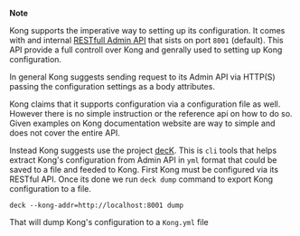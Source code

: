 **Note**

Kong supports the imperative way to setting up its configuration. It comes with and internal [RESTfull Admin API](https://docs.konghq.com/gateway/2.6.x/admin-api/) that sists on port `8001` (default). This API provide a full controll over Kong and genrally used to setting up Kong configuration.

In general Kong suggests sending request to its Admin API via HTTP(S) passing the configuration settings as a body attributes.

Kong claims that it supports configuration via a configuration file as well. However there is no simple instruction or the reference api on how to do so. Given examples on Kong documentation website are way to simple and does not cover the entire API.

Instead Kong suggests use the project [decK](https://docs.konghq.com/deck/1.8.x/installation/). This is `cli` tools that helps extract Kong's configuration from Admin API in `yml` format that could be saved to a file and feeded to Kong.
First Kong must be configured via its RESTful API. Once its done we run `deck dump` command to export Kong configuration to a file.


```
deck --kong-addr=http://localhost:8001 dump
```

That will dump Kong's configuration to a `Kong.yml` file 
